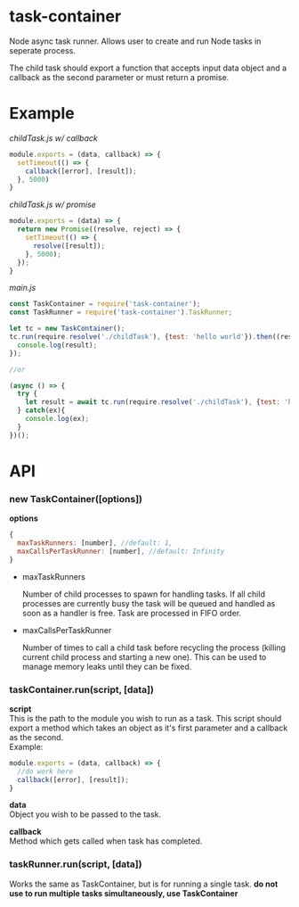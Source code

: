 # task-container
Node async task runner. Allows user to create and run Node tasks in seperate process.

The child task should export a function that accepts input data object and a callback as the second parameter or must return a promise.
# Example

*childTask.js w/ callback*
```javascript
module.exports = (data, callback) => {
  setTimeout(() => {
    callback([error], [result]);
  }, 5000)
}
```

*childTask.js w/ promise*
```javascript
module.exports = (data) => {
  return new Promise((resolve, reject) => {
    setTimeout(() => {
      resolve([result]);
    }, 5000);
  });  
}
```
  
*main.js*
```javascript
const TaskContainer = require('task-container');
const TaskRunner = require('task-container').TaskRunner;

let tc = new TaskContainer();
tc.run(require.resolve('./childTask'), {test: 'hello world'}).then((result) => {
  console.log(result);
});

//or

(async () => {
  try {
    let result = await tc.run(require.resolve('./childTask'), {test: 'hello world'});
  } catch(ex){
    console.log(ex);
  }
})();

```

# API
### new TaskContainer([options])
**options**  
```javascript
{
  maxTaskRunners: [number], //default: 1,
  maxCallsPerTaskRunner: [number], //default: Infinity
}
```
  
  * maxTaskRunners  
    
    Number of child processes to spawn for handling tasks. If all child processes are currently busy the task will be queued and handled as soon as a handler is free. Task are processed in FIFO order.
    
  * maxCallsPerTaskRunner
      
    Number of times to call a child task before recycling the process (killing current child process and starting a new one). This can be used to manage memory leaks until they can be fixed.
  
### taskContainer.run(script, [data])
**script**  
  This is the path to the module you wish to run as a task. This script should export a method which takes an object as it's first parameter and a callback as the second.  
  Example:
```javascript
module.exports = (data, callback) => {
  //do work here
  callback([error], [result]);
}
```
  
**data**  
  Object you wish to be passed to the task.  
  
**callback**  
  Method which gets called when task has completed.
  
### taskRunner.run(script, [data])
Works the same as TaskContainer, but is for running a single task.
**do not use to run multiple tasks simultaneously, use TaskContainer**
